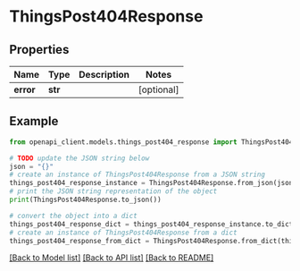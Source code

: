 # ThingsPost404Response


## Properties

Name | Type | Description | Notes
------------ | ------------- | ------------- | -------------
**error** | **str** |  | [optional] 

## Example

```python
from openapi_client.models.things_post404_response import ThingsPost404Response

# TODO update the JSON string below
json = "{}"
# create an instance of ThingsPost404Response from a JSON string
things_post404_response_instance = ThingsPost404Response.from_json(json)
# print the JSON string representation of the object
print(ThingsPost404Response.to_json())

# convert the object into a dict
things_post404_response_dict = things_post404_response_instance.to_dict()
# create an instance of ThingsPost404Response from a dict
things_post404_response_from_dict = ThingsPost404Response.from_dict(things_post404_response_dict)
```
[[Back to Model list]](../README.md#documentation-for-models) [[Back to API list]](../README.md#documentation-for-api-endpoints) [[Back to README]](../README.md)


